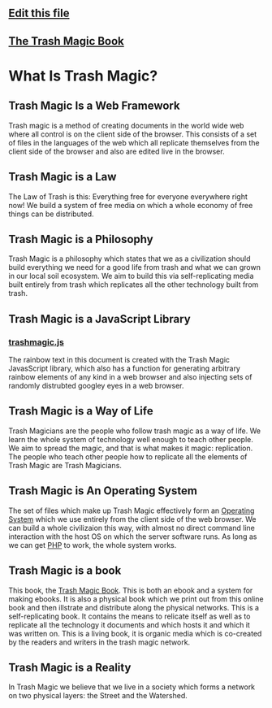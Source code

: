 ## [Edit this file](edit-markdown-file.php?filename=intro.md)

##  [The Trash Magic Book](read-markdown-file.php?filename=book.md)

# What Is Trash Magic?

## Trash Magic Is a Web Framework

Trash magic is a method of creating documents in the world wide web where all control is on the client side of the browser.  This consists of a set of files in the languages of the web which all replicate themselves from the client side of the browser and also are edited live in the browser.

## Trash Magic is a Law

The Law of Trash is this: Everything free for everyone everywhere right now!  We build a system of free media on which a whole economy of free things can be distributed.

## Trash Magic is a Philosophy

Trash Magic is a philosophy which states that we as a civilization should build everything we need for a good life from trash and what we can grown in our local soil ecosystem.  We aim to build this via self-replicating media built entirely from trash which replicates all the other technology built from trash.  

## Trash Magic is a JavaScript Library

### [trashmagic.js](trashmagic.js)

The rainbow text in this document is created with the Trash Magic JavasScript library, which also has a function for generating arbitrary rainbow elements of any kind in a web browser and also injecting sets of randomly distrubted googley eyes in a web browser.


## Trash Magic is a Way of Life

Trash Magicians are the people who follow trash magic as a way of life.  We learn the whole system of technology well enough to teach other people.  We aim to spread the magic, and that is what makes it magic: replication.   The people who teach other people how to replicate all the elements of Trash Magic are Trash Magicians.

## Trash Magic is An Operating System

The set of files which make up Trash Magic effectively form an [Operating System](https://en.wikipedia.org/wiki/Operating_system) which we use entirely from the client side of the web browser.  We can build a whole civilizaion this way, with almost no direct command line interaction with the host OS on which the server software runs.  As long as we can get [PHP](https://en.wikipedia.org/wiki/PHP) to work, the whole system works.

## Trash Magic is a book

This book, the [Trash Magic Book](read-markdown-file.php?filename=book.md).  This is both an ebook and a system for making ebooks. It is also a physical book which we print out from this online book and then illstrate and distribute along the physical networks.  This is a self-replicating book.  It contains the means to relicate itself as well as to replicate all the technology it documents and which hosts it and which it was written on.  This is a living book, it is organic media which is co-created by the readers and writers in the trash magic network. 

## Trash Magic is a Reality

In Trash Magic we believe that we live in a society which forms a network on two physical layers: the Street and the Watershed.  

